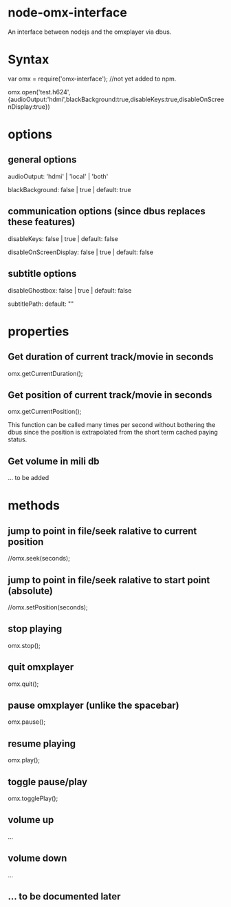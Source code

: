 # node-omx-interface
An interface between nodejs and the omxplayer via dbus.

# Syntax
var omx = require('omx-interface'); //not yet added to npm.

omx.open('test.h624',{audioOutput:'hdmi',blackBackground:true,disableKeys:true,disableOnScreenDisplay:true})

# options
## general options
audioOutput:             'hdmi' | 'local' | 'both'

blackBackground:         false | true | default: true

## communication options (since dbus replaces these features)

disableKeys:             false | true | default: false

disableOnScreenDisplay:  false | true | default: false

## subtitle options

disableGhostbox:         false | true | default: false

subtitlePath:            default: ""

# properties
## Get duration of current track/movie in seconds
omx.getCurrentDuration();

## Get position of current track/movie in seconds
omx.getCurrentPosition();

This function can be called many times per second without bothering the dbus since the position is extrapolated from the short term cached paying status. 

## Get volume in mili db
... to be added

# methods

## jump to point in file/seek ralative to current position
//omx.seek(seconds);

## jump to point in file/seek ralative to start point (absolute)
//omx.setPosition(seconds);

## stop playing
omx.stop();

## quit omxplayer
omx.quit();

## pause omxplayer (unlike the spacebar)
omx.pause();

## resume playing
omx.play();

## toggle pause/play
omx.togglePlay();

## volume up
...

## volume down
...

## ... to be documented later
